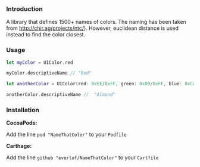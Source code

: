 ### Introduction

A library that defines 1500+ names of colors. The naming has been taken from http://chir.ag/projects/ntc/). However, euclidean distance is used instead to find the color closest.


### Usage 

```swift
let myColor = UIColor.red

myColor.descriptiveName // "Red"

let anotherColor = UIColor(red: 0xEE/0xFF, green: 0xD9/0xFF, blue: 0xC4/0xFF, alpha: 1.0)

anotherColor.descriptiveName //  "Almond"
```

### Installation

**CocoaPods:**

Add the line `pod "NameThatColor"` to your `Podfile`

**Carthage:**

Add the line `github "everlof/NameThatColor"` to your `Cartfile`
